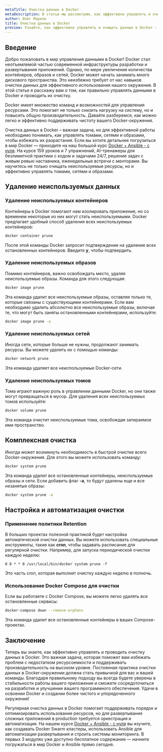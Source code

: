 ```yaml
---
metaTitle: Очистка данных в Docker
metaDescription: В статье мы рассмотрим, как эффективно управлять и очищать данные в Docker - от базового синтаксиса команд до примеров использования в реальных проектах
author: Олег Марков
title: Очистка данных в Docker
preview: Узнайте, как эффективно управлять и очищать данные в Docker - простые шаги и примеры для вашего удобства
---
```


## Введение

Добро пожаловать в мир управления данными в Docker! Docker стал неотъемлемой частью современной инфраструктуры разработки и развертывания приложений. Однако, по мере увеличения количества контейнеров, образов и сетей, Docker может начать занимать много дискового пространства. Это неизбежно требует от нас навыков очистки данных для эффективного использования нашего окружения. В этой статье я расскажу вам о том, как правильно управлять данными в Docker и проводить их очистку.

Docker имеет множество команд и возможностей для управления ресурсами. Это помогает не только снизить нагрузку на систему, но и повысить общую производительность. Давайте разберемся, как можно легко и эффективно поддерживать чистоту вашего Docker-окружения.

Очистка данных в Docker – важная задача, но для эффективной работы необходимо понимать, как управлять томами, сетями и образами, чтобы избежать их разрастания. Если вы хотите детальнее погрузиться в мир Docker — приходите на наш большой курс [Docker + Ansible - с нуля](https://purpleschool.ru/course/docker). На курсе 159 уроков и 7 упражнений, AI-тренажеры для безлимитной практики с кодом и задачами 24/7, решение задач с живым ревью наставника, еженедельные встречи с менторами. Вы научитесь не только очищать неиспользуемые ресурсы, но и эффективно управлять томами, сетями и образами.

## Удаление неиспользуемых данных

### Удаление неиспользуемых контейнеров

Контейнеры в Docker помогают нам изолировать приложения, но со временем некоторые из них могут стать неиспользуемыми. Docker предлагает удобный способ удаления всех неиспользуемых контейнеров:

```bash
docker container prune
```

После этой команды Docker запросит подтверждение на удаление всех остановленных контейнеров. Введите **y**, чтобы подтвердить.

### Удаление неиспользуемых образов

Помимо контейнеров, важно освобождать место, удаляя неиспользуемые образы. Команда для этого следующая:

```bash
docker image prune
```

Эта команда удалит все неиспользуемые образы, оставляя только те, которые связаны с существующими контейнерами. Если вам необходимо удалить абсолютно все неиспользуемые образы, включая те, что могут быть заняты остановленными контейнерами, используйте:

```bash
docker image prune -a
```

### Удаление неиспользуемых сетей

Иногда сети, которые больше не нужны, продолжают занимать ресурсы. Вы можете удалить их с помощью команды:

```bash
docker network prune
```

Эта команда удаляет все неиспользуемые Docker-сети.

### Удаление неиспользуемых томов

Тома играют важную роль в управлении данными Docker, но они также могут превращаться в мусор. Для удаления всех неиспользуемых томов используйте:

```bash
docker volume prune
```

Эта команда очистит неиспользуемые тома, освобождая затираемое ими пространство.

## Комплексная очистка

Иногда может возникнуть необходимость в быстрой очистке всего Docker-окружения. Для этого вы можете использовать команду:

```bash
docker system prune
```

Эта команда удалит все остановленные контейнеры, неиспользуемые образы и сети. Если добавить флаг **-a**, то будут удалены еще и все незанятые образы:

```bash
docker system prune -a
```

## Настройка и автоматизация очистки

### Применение политики Retention

В больших проектах полезной практикой будет настройка автоматической очистки данных. Вы можете использовать специальные инструменты, такие как **cron**, чтобы задавать расписание для регулярной очистки. Например, для запуска периодической очистки каждую неделю:

```cron
0 0 * * 0 /usr/local/bin/docker system prune -f
```

Это часть cron, которая выполнит очистку каждую неделю в полночь.

### Использование Docker Compose для очистки

Если вы работаете с Docker Compose, вы можете легко удалять все остановленные сервисы:

```bash
docker-compose down --remove-orphans
```

Эта команда удалит все остановленные контейнеры в ваших Compose-проектах.

## Заключение

Теперь вы знаете, как эффективно управлять и проводить очистку данных в Docker. Это важная задача, которая поможет вам избежать проблем с недостатком ресурсоемкости и поддерживать производительность на высоком уровне. Постоянная практика очистки данных в Docker-окружении должна стать привычкой для вас и вашей команды. Благодаря правильному подходу вы всегда будете уверены в стабильности работы вашего приложения и сможете сосредоточиться на разработке и улучшении вашего программного обеспечения. Удачи в освоении Docker и создании более чистого и упорядоченного окружения!

Регулярная очистка данных в Docker помогает поддерживать порядок и оптимизировать использование ресурсов, но для развертывания сложных приложений в production требуется оркестрация и автоматизация. На нашем курсе [Docker + Ansible - с нуля](https://purpleschool.ru/course/docker) вы изучите, как создавать Docker Swarm кластеры, использовать Ansible для автоматизации развертывания и строить системы мониторинга. В первых 3 модулях уже доступно бесплатное содержание — начните погружаться в мир Docker и Ansible прямо сегодня.
